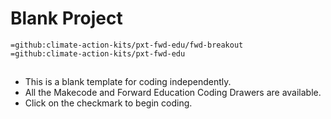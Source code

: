 # Blank Project

```package
=github:climate-action-kits/pxt-fwd-edu/fwd-breakout
=github:climate-action-kits/pxt-fwd-edu
```
## 
- This is a blank template for coding independently. 
- All the Makecode and Forward Education Coding Drawers are available.
- Click on the checkmark to begin coding.
